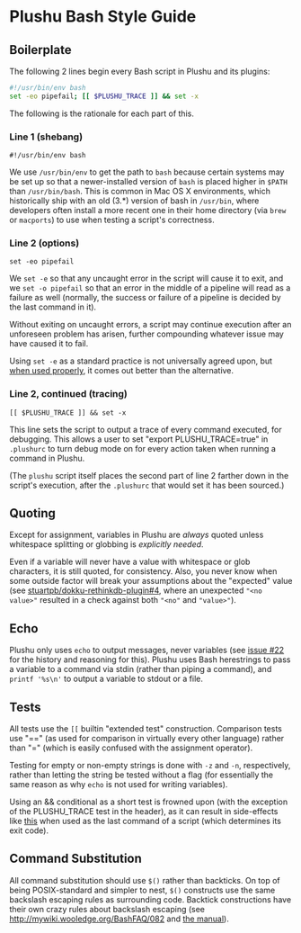 # Plushu Bash Style Guide

## Boilerplate

The following 2 lines begin every Bash script in Plushu and its plugins:

```bash
#!/usr/bin/env bash
set -eo pipefail; [[ $PLUSHU_TRACE ]] && set -x
```

The following is the rationale for each part of this.

### Line 1 (shebang)

    #!/usr/bin/env bash

We use `/usr/bin/env` to get the path to `bash` because certain systems may be set up so that a newer-installed version of `bash` is placed higher in `$PATH` than `/usr/bin/bash`. This is common in Mac OS X environments, which historically ship with an old (3.*) version of bash in `/usr/bin`, where developers often install a more recent one in their home directory (via `brew` or `macports`) to use when testing a script's correctness. 

### Line 2 (options)

    set -eo pipefail

We `set -e` so that any uncaught error in the script will cause it to exit, and we `set -o pipefail` so that an error in the middle of a pipeline will read as a failure as well (normally, the success or failure of a pipeline is decided by the last command in it).

Without exiting on uncaught errors, a script may continue execution after an unforeseen problem has arisen, further compounding whatever issue may have caused it to fail.

Using `set -e` as a standard practice is not universally agreed upon, but [when used properly](http://fvue.nl/wiki/Bash:_Error_handling), it comes out better than the alternative.

### Line 2, continued (tracing)

    [[ $PLUSHU_TRACE ]] && set -x

This line sets the script to output a trace of every command executed, for debugging. This allows a user to set "export PLUSHU_TRACE=true" in `.plushurc` to turn debug mode on for every action taken when running a command in Plushu.

(The `plushu` script itself places the second part of line 2 farther down in the script's execution, after the `.plushurc` that would set it has been sourced.)

## Quoting

Except for assignment, variables in Plushu are *always* quoted unless whitespace splitting or globbing is *explicitly needed*.

Even if a variable will never have a value with whitespace or glob characters, it is still quoted, for consistency. Also, you never know when some outside factor will break your assumptions about the "expected" value (see [stuartpb/dokku-rethinkdb-plugin#4](https://github.com/stuartpb/dokku-rethinkdb-plugin/issues/4), where an unexpected `"<no value>"` resulted in a check against both `"<no"` and `"value>"`).

## Echo

Plushu only uses `echo` to output messages, never variables (see [issue #22](https://github.com/plushu/plushu/issues/22) for the history and reasoning for this).
Plushu uses Bash herestrings to pass a variable to a command via stdin (rather than piping a command), and `printf '%s\n'` to output a variable to stdout or a file.

## Tests

All tests use the `[[` builtin "extended test" construction. Comparison tests use "==" (as used for comparison in virtually every other language) rather than "=" (which is easily confused with the assignment operator).

Testing for empty or non-empty strings is done with `-z` and `-n`, respectively, rather than letting the string be tested without a flag (for essentially the same reason as why `echo` is not used for writing variables).

Using an && conditional as a short test is frowned upon (with the exception of the PLUSHU_TRACE test in the header), as it can result in side-effects like [this](https://github.com/plushu/plushu-app-docker-opts/commit/29695d9ddf86fb47bf3c22ccf20620ce45adc1b4) when used as the last command of a script (which determines its exit code).

## Command Substitution

All command substitution should use `$()` rather than backticks. On top of being POSIX-standard and simpler to nest, `$()` constructs use the same backslash escaping rules as surrounding code. Backtick constructions have their own crazy rules about backslash escaping (see http://mywiki.wooledge.org/BashFAQ/082 and [the manual](http://www.gnu.org/software/bash/manual/bashref.html#Command-Substitution)).
